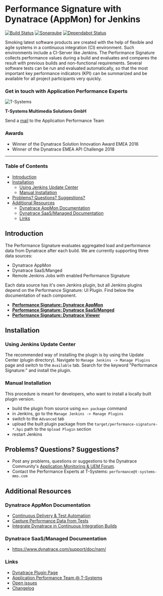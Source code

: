 # Performance Signature with Dynatrace (AppMon) for Jenkins
[![Build Status](https://ci.jenkins.io/job/Plugins/job/performance-signature-dynatrace-plugin/job/master/badge/icon)](https://ci.jenkins.io/job/Plugins/job/performance-signature-dynatrace-plugin/job/master/)
[![Sonarqube](https://sonarcloud.io/api/project_badges/measure?project=de.tsystems.mms.apm%3Aperformance-signature-parent-pom&metric=security_rating)](https://sonarcloud.io/dashboard?id=de.tsystems.mms.apm%3Aperformance-signature-parent-pom)
[![Dependabot Status](https://api.dependabot.com/badges/status?host=github&repo=jenkinsci/performance-signature-dynatrace-plugin)](https://dependabot.com)

Smoking latest software products are created with the help of flexible and agile systems in a continuous integration (CI) environment. Such environments include a CI-Server like Jenkins.
 The Performance Signature collects performance values during a build and evaluates and compares the result with previous builds and non-functional requirements.
 Several software tests can be run and evaluated automatically, so that the most important key performance indicators (KPI) can be summarized and be available for all project participants very quickly.

### Get in touch with Application Performance Experts

![T-Systems](https://www.t-systems-mms.com/typo3conf/ext/mkmms/Resources/Public/img/logos/logo.png)

**T-Systems Multimedia Solutions GmbH**

Send a [mail](mailto:performance@t-systems-mms.com) to the Application Performance Team

### Awards
* Winner of the Dynatrace Solution Innovation Award EMEA 2016
* Winner of the Dynatrace EMEA API Challenge 2018

---
### Table of Contents

<!-- toc -->

- [Introduction](#introduction)
- [Installation](#installation)
  * [Using Jenkins Update Center](#using-jenkins-update-center)
  * [Manual Installation](#manual-installation)
- [Problems? Questions? Suggestions?](#problems-questions-suggestions)
- [Additional Resources](#additional-resources)
  * [Dynatrace AppMon Documentation](#dynatrace-appmon-documentation)
  * [Dynatrace SaaS/Managed Documentation](#dynatrace-saasmanaged-documentation)
  * [Links](#links)

<!-- tocstop -->

## Introduction

The Performance Signature evaluates aggregated load and performance data from Dynatrace after each build.
We are currently supporting three data sources:
* Dynatrace AppMon
* Dynatrace SaaS/Manged
* Remote Jenkins Jobs with enabled Performance Signature

Each data source has it's own Jenkins plugin, but all Jenkins plugins depend on the Performance Signature: UI Plugin.
Find below the documentation of each component.

* **[Performance Signature: Dynatrace AppMon](dynatrace-appmon/README.md)**
* **[Performance Signature: Dynatrace SaaS/Manged](dynatrace/README.md)**
* **[Performance Signature: Dynatrace Viewer](viewer/README.md)**

## Installation
### Using Jenkins Update Center

The recommended way of installing the plugin is by using the Update Center (plugin directory). Navigate to `Manage Jenkins -> Manage Plugins` page and switch to the `Available` tab. Search for the keyword "Performance Signature:" and install the plugin.

### Manual Installation

This procedure is meant for developers, who want to install a locally built plugin version.

* build the plugin from source using `mvn package` command
* in Jenkins, go to the `Manage Jenkins -> Manage Plugins`
* switch to the `Advanced` tab
* upload the built plugin package from the `target/performance-signature-*.hpi` path to the `Upload Plugin` section
* restart Jenkins

## Problems? Questions? Suggestions?

* Post any problems, questions or suggestions to the Dynatrace Community's [Application Monitoring & UEM Forum](https://answers.dynatrace.com/spaces/146/index.html).
* Contact the Performance Experts at T-Systems: `performance@t-systems-mms.com`

## Additional Resources

### Dynatrace AppMon Documentation

- [Continuous Delivery & Test Automation](https://community.dynatrace.com/community/pages/viewpage.action?pageId=215161284)
- [Capture Performance Data from Tests](https://community.dynatrace.com/community/display/DOCDT63/Capture+Performance+Data+from+Tests)
- [Integrate Dynatrace in Continuous Integration Builds](https://community.dynatrace.com/community/display/DOCDT63/Integrate+Dynatrace+in+Continuous+Integration+Builds)

### Dynatrace SaaS/Managed Documentation

- https://www.dynatrace.com/support/doc/nam/

### Links

* [Dynatrace Plugin Page](https://community.dynatrace.com/community/display/DL/Performance+Signature+Plugin)
* [Application Performance Team @ T-Systems](https://test-and-integration.t-systems-mms.com/leistungen/application-performance-management.html)
* [Open issues](https://issues.jenkins-ci.org/issues/?jql=project%20%3D%20JENKINS%20AND%20status%20in%20(Open%2C%20%22In%20Progress%22%2C%20Reopened)%20AND%20component%20%3D%20%27performance-signature-dynatrace-plugin%27)
* [Changelog](CHANGELOG.md)
